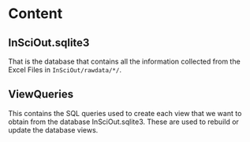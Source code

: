 # Content

## InSciOut.sqlite3

That is the database that contains all the information collected from the Excel Files in `InSciOut/rawdata/*/`.

## ViewQueries

This contains the SQL queries used to create each view that we want to obtain from the database InSciOut.sqlite3. These are used to rebuild or update the database views.